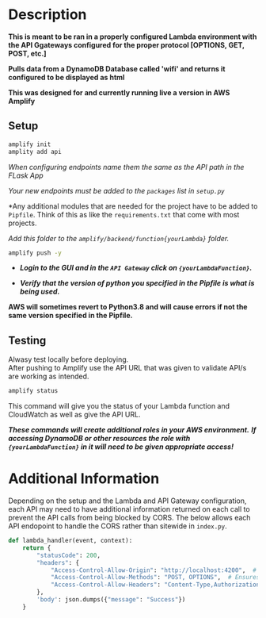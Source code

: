 # Description

**This is meant to be ran in a properly configured Lambda environment with the API Ggateways configured for the proper protocol [OPTIONS, GET, POST, etc.]**


**Pulls data from a DynamoDB Database called 'wifi' and returns it configured to be displayed as html**

**This was designed for and currently running live a version in AWS Amplify**

## Setup

```bash
amplify init
amplity add api
```
*When configuring endpoints name them the same as the API path in the FLask App*

*Your new endpoints must be added to the `packages` list in `setup.py`*

*Any additional modules that are needed for the project have to be added to `Pipfile`.  Think of this as like the `requirements.txt` that come with most projects.

*Add this folder to the `amplify/backend/function{yourLambda}` folder.*

```bash
amplify push -y
```

*  ***Login to the GUI and in the `API Gateway` click on `{yourLambdaFunction}`.***

*  ***Verify that the version of python you specified in the Pipfile is what is being used.***  


**AWS will sometimes revert to Python3.8 and will cause errors if not the same version specified in the Pipfile.**   

## Testing

Alwasy test locally before deploying.  
After pushing to Amplify use the API URL that was given to validate API/s are working as intended.  

```bash
amplify status
```
This command will give you the status of your Lambda function and CloudWatch as well as give the API URL.

***These commands will create additional roles in your AWS environment.***
***If accessing DynamoDB or other resources the role with `{yourLambdaFunction}` in it will need to be given appropriate access!***

# Additional Information

Depending on the setup and the Lambda and API Gateway configuration, each API may need to have additional information returned on each call to prevent the API calls from being blocked by CORS.  The below allows each API endopoint to handle the CORS rather than sitewide in `index.py`.  

```python
def lambda_handler(event, context):
    return {
        "statusCode": 200,
        "headers": {
            "Access-Control-Allow-Origin": "http://localhost:4200",  # Allows requests from localhost on port 4200
            "Access-Control-Allow-Methods": "POST, OPTIONS",  # Ensures both POST and OPTIONS are supported
            "Access-Control-Allow-Headers": "Content-Type,Authorization"  # Allows Content-Type and Authorization headers
        },
        'body': json.dumps({"message": "Success"})
    }
```